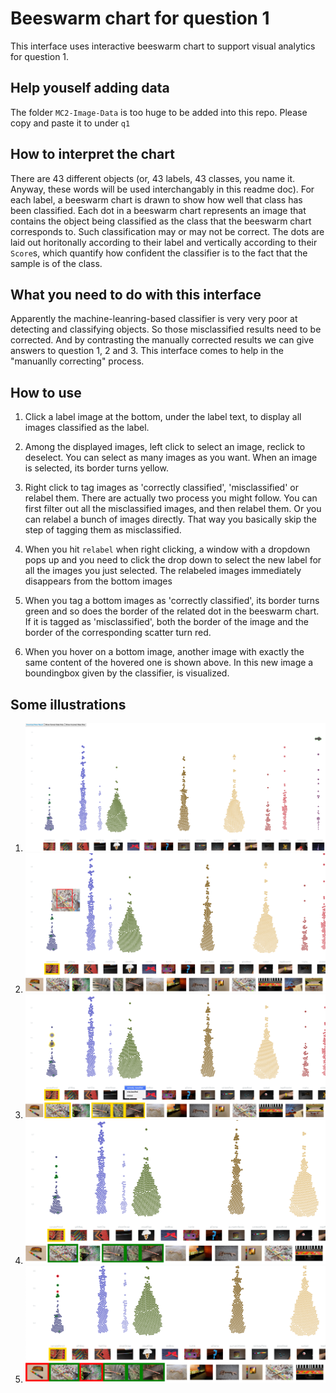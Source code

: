 # Beeswarm chart for question 1

This interface uses interactive beeswarm chart to support visual analytics for question 1.

## Help youself adding data
The folder `MC2-Image-Data` is too huge to be added into this repo. Please copy and paste it to under `q1`

## How to interpret the chart

There are 43 different objects (or, 43 labels, 43 classes, you name it. Anyway, these words will be used interchangably in this readme doc). For each label, a beeswarm chart is drawn to show how well that class has been classified. Each dot in a beeswarm chart represents an image that contains the object being classified as the class that the beeswarm chart corresponds to. Such classification may or may not be correct. The dots are laid out horitonally according to their label and vertically according to their `Score`s, which quantify how confident the classifier is to the fact that the sample is of the class.

## What you need to do with this interface

Apparently the machine-leanring-based classifier is very very poor at detecting and classifying objects. So those misclassified results need to be corrected. And by contrasting the manually corrected results we can give answers to question 1, 2 and 3. This interface comes to help in the "manuanlly correcting" process.

## How to use

1. Click a label image at the bottom, under the label text, to display all images classified as the label.

2. Among the displayed images, left click to select an image, reclick to deselect. You can select as many images as you want. When an image is selected, its border turns yellow.

3. Right click to tag images as 'correctly classified', 'misclassified' or relabel them. There are actually two process you might follow. You can first filter out all the misclassified images, and then relabel them. Or you can relabel a bunch of images directly. That way you basically skip the step of tagging them as misclassified.

4. When you hit `relabel` when right clicking, a window with a dropdown pops up and you need to click the drop down to select the new label for all the images you just selected. The relabeled images immediately disappears from the bottom images

5. When you tag a bottom images as 'correctly classified', its border turns green and so does the border of the related dot in the beeswarm chart. If it is tagged as 'misclassified', both the border of the image and the border of the corresponding scatter turn red.

6. When you hover on a bottom image, another image with exactly the same content of the hovered one is shown above. In this new image a boundingbox given by the classifier, is visualized.

## Some illustrations

1. ![initial view](illustration/1.png)
2. ![canadaPencil selected](illustration/2.png)
3. ![Select a bunch of images and tag them as correctly classified](illustration/3.png)
4. ![their borders turn green](illustration/4.png)
4. ![Select a bunch of images and tag them as misclassified. Their borders turn red](illustration/5.png)